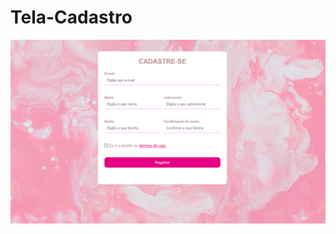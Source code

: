 # Tela-Cadastro
![alt text](https://github.com/Camyssbbs/Tela-Cadastro/blob/main/tela%20de%20inscrição/img/tela-cadastro.png)
